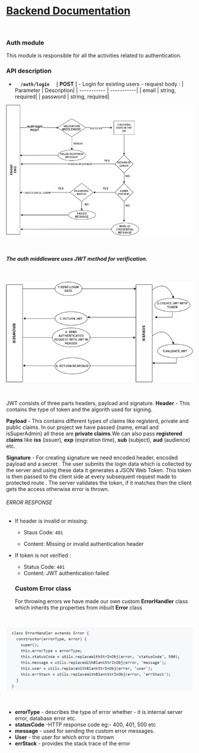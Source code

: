 # <u>Backend Documentation</u>
</br>

### Auth module
This module is responsible for all the activities related to authentication.

### API description
-    <code> <b> /auth/login </b> </code> [ <b>POST</b> ]
    - Login for existing users
    - request body : 
        | Parameter   | Description|
        | ----------- | -----------|
        | email       | string, required|
        | password    | string, required|

  ![diagram](images/loginroute.jpg)

  <br>

##### The auth middleware uses JWT method for verification.
<br>

![diagram](images/jwt.jpg)

<br>

JWT consists of three parts headers, payload and signature.
<b>Header</b> - This contains the type of token and the algorith used for signing.

<b>Payload</b> - This contains different types of claims like registerd, private and public claims. In our project we have passed {name, email and isSuperAdmin} all these are <b>private claims</b>.We can also pass <b>registered claims</b> like <b>iss</b> (issuer), <b>exp</b> (expiration time), <b>sub</b> (subject), <b>aud</b> (audience) etc.

<b>Signature</b> - For creating signature we need encoded header, encoded payload and a secret .
The user submits the login data which is collected by the server and using these data it generates a JSON Web Token. This token is then passed to the client side at every subsequent request made to protected route . The server validates the token, if it matches then the client gets the access otherwise error is thrown.

###### ERROR RESPONSE 
- If header is invalid or missing:
  - Staus Code: <code>401</code>

  - Content: Missing or invalid authentication header

- If token is not verified :
  - Status Code: <code>401</code>
  - Content: JWT authentication failed

  ### Custom Error class
  For throwing errors we have made our own custom <b>ErrorHandler</b> class which inherits the properties from inbuilt <b>Error</b> class 
 <br>

  ![diagram](images/error.jpg)

<br>

- <b>errorType</b> - describes the type of error whether - it is internal server error, database error etc.
- <b>statusCode</b> -HTTP response code eg:- 400, 401, 500 etc
- <b>message</b> - used for sending the custom error messages.
- <b>User</b> - the user for which error is thrown
- <b>errStack</b> -  provides the stack trace of the error




